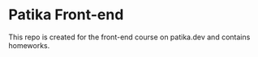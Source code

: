 # Patika Front-end
This repo is created for the front-end course on patika.dev and contains homeworks.
